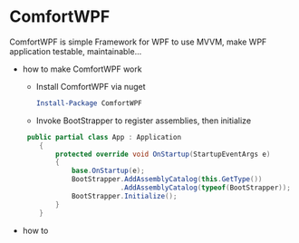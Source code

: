 # ComfortWPF
ComfortWPF is simple Framework for WPF to use MVVM, make WPF application testable, maintainable...

- how to make ComfortWPF work

  - Install ComfortWPF via nuget

    ```powershell
    Install-Package ComfortWPF
    ```

  - Invoke BootStrapper to register assemblies, then initialize 

  ```c#
   public partial class App : Application
      {
          protected override void OnStartup(StartupEventArgs e)
          {
              base.OnStartup(e);
              BootStrapper.AddAssemblyCatalog(this.GetType())
                          .AddAssemblyCatalog(typeof(BootStrapper));
              BootStrapper.Initialize();
          }
      }
  ```

  

- how to 

